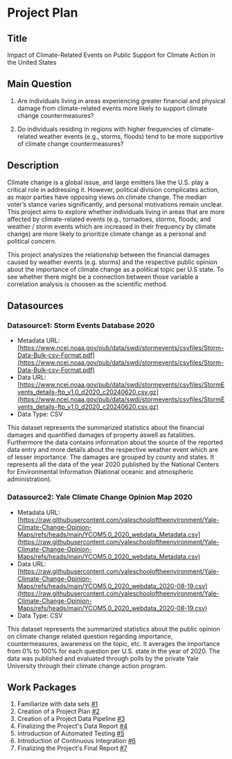 # Project Plan

## Title
<!-- Give your project a short title. -->
Impact of Climate-Related Events on Public Support for Climate Action in the United States

## Main Question

<!-- Think about one main question you want to answer based on the data. -->
1. Are individuals living in areas experiencing greater financial and physical damage from climate-related events more likely to support climate change countermeasures?

2. Do individuals residing in regions with higher frequencies of climate-related weather events (e.g., storms, floods) tend to be more supportive of climate change countermeasures?

## Description

<!-- Describe your data science project in max. 200 words. Consider writing about why and how you attempt it. -->
Climate change is a global issue, and large emitters like the U.S. play a critical role in addressing it. However, political division complicates action, as major parties have opposing views on climate change. The median voter’s stance varies significantly, and personal motivations remain unclear. This project aims to explore whether individuals living in areas that are more affected by climate-related events (e.g., tornadoes, storms, floods; and weather / storm events which are increased in their frequency by climate change) are more likely to prioritize climate change as a personal and political concern.

This project analysizes the relationship between the financial damages caused by weather events (e.g. storms) and the respective public opinion about the importance of climate change as a political topic per U.S state. To see whether there might be a connection between those variable a correlation analysis is choosen as the scientific method.

## Datasources

<!-- Describe each datasources you plan to use in a section. Use the prefic "DatasourceX" where X is the id of the datasource. -->

### Datasource1: Storm Events Database 2020
* Metadata URL: [https://www.ncei.noaa.gov/pub/data/swdi/stormevents/csvfiles/Storm-Data-Bulk-csv-Format.pdf](https://www.ncei.noaa.gov/pub/data/swdi/stormevents/csvfiles/Storm-Data-Bulk-csv-Format.pdf)
* Data URL: [https://www.ncei.noaa.gov/pub/data/swdi/stormevents/csvfiles/StormEvents_details-ftp_v1.0_d2020_c20240620.csv.gz](https://www.ncei.noaa.gov/pub/data/swdi/stormevents/csvfiles/StormEvents_details-ftp_v1.0_d2020_c20240620.csv.gz)
* Data Type: CSV

This dataset represents the summarized statistics about the financial damages and quantified damages of property aswell as fataliities. Furthermore the data contains information about the source of the reported data entry and more details about the respective weather event which are of lesser importance. The damages are grouped by county and states. It represents all the data of the year 2020 published by the National Centers for Environmental Information (National oceanic and atmospheric administration).

### Datasource2: Yale Climate Change Opinion Map 2020
* Metadata URL: [https://raw.githubusercontent.com/yaleschooloftheenvironment/Yale-Climate-Change-Opinion-Maps/refs/heads/main/YCOM5.0_2020_webdata_Metadata.csv](https://raw.githubusercontent.com/yaleschooloftheenvironment/Yale-Climate-Change-Opinion-Maps/refs/heads/main/YCOM5.0_2020_webdata_Metadata.csv)
* Data URL: [https://raw.githubusercontent.com/yaleschooloftheenvironment/Yale-Climate-Change-Opinion-Maps/refs/heads/main/YCOM5.0_2020_webdata_2020-08-19.csv](https://raw.githubusercontent.com/yaleschooloftheenvironment/Yale-Climate-Change-Opinion-Maps/refs/heads/main/YCOM5.0_2020_webdata_2020-08-19.csv)
* Data Type: CSV

This dataset represents the summarized statistics about the public opinion on climate change related question regarding importance, countermeasures, awareness on the topic, etc. It averages the importance from 0% to 100% for each question per U.S. state in the year of 2020. The data was published and evaluated through polls by the private Yale University through their climate change action program.

## Work Packages

<!-- List of work packages ordered sequentially, each pointing to an issue with more details. -->

1. Familiarize with data sets  [#1][i1]
2. Creation of a Project Plan  [#2][i2]
3. Creation of a Project Data Pipeline  [#3][i3]
4. Finalizing the Project's Data Report  [#4][i4]
5. Introduction of Automated Testing  [#5][i5]
6. Introduction of Continuous Integration  [#6][i6]
7. Finalizing the Project's Final Report  [#7][i7]

[i1]: https://github.com/fe27hity/made-template/issues/1
[i2]: https://github.com/fe27hity/made-template/issues/2
[i3]: https://github.com/fe27hity/made-template/issues/3
[i4]: https://github.com/fe27hity/made-template/issues/4
[i5]: https://github.com/fe27hity/made-template/issues/5
[i6]: https://github.com/fe27hity/made-template/issues/6
[i7]: https://github.com/fe27hity/made-template/issues/7
